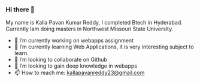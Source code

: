 ### Hi there 👋
My name is Kalla Pavan Kumar Reddy, I completed Btech in Hyderabad. Currently Iam doing masters in Northwest Missouri State University.
- 🔭 I’m currently working on webapps assignment 
- 🌱 I’m currently learning Web Applications, it is very interesting subject to learn.
- 👯 I’m looking to collaborate on Github
- 🤔 I’m looking to gain deep knowledge in webapps
- 📫 How to reach me: kallapavanreddy23@gmail.com
